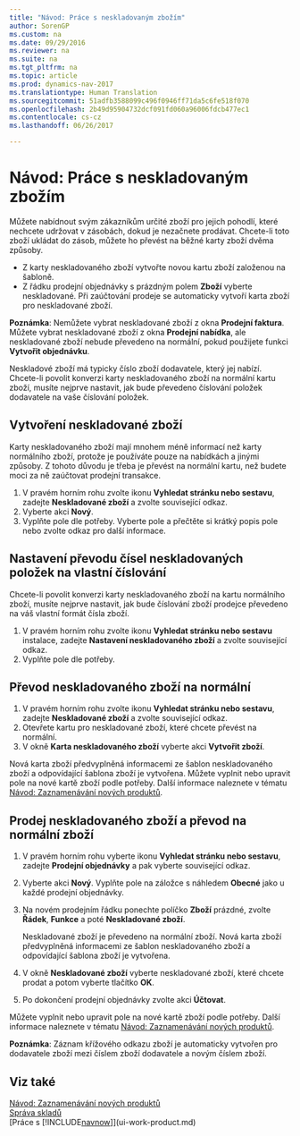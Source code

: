```yaml
---
title: "Návod: Práce s neskladovaným zbožím"
author: SorenGP
ms.custom: na
ms.date: 09/29/2016
ms.reviewer: na
ms.suite: na
ms.tgt_pltfrm: na
ms.topic: article
ms.prod: dynamics-nav-2017
ms.translationtype: Human Translation
ms.sourcegitcommit: 51adfb3588099c496f0946ff71da5c6fe518f070
ms.openlocfilehash: 2b49d95904732dcf091fd060a96006fdcb477ec1
ms.contentlocale: cs-cz
ms.lasthandoff: 06/26/2017

---
```


# Návod: Práce s neskladovaným zbožím
Můžete nabídnout svým zákazníkům určité zboží pro jejich pohodlí, které nechcete udržovat v zásobách, dokud je nezačnete prodávat. Chcete-li toto zboží ukládat do zásob, můžete ho převést na běžné karty zboží dvěma způsoby.

- Z karty neskladovaného zboží vytvořte novou kartu zboží založenou na šabloně.
- Z řádku prodejní objednávky s prázdným polem **Zboží** vyberte neskladované. Při zaúčtování prodeje se automaticky vytvoří karta zboží pro neskladované zboží.

**Poznámka**: Nemůžete vybrat neskladované zboží z okna **Prodejní faktura**. Můžete vybrat neskladované zboží z okna **Prodejní nabídka**, ale neskladované zboží nebude převedeno na normální, pokud použijete funkci **Vytvořit objednávku**.

Neskladové zboží má typicky číslo zboží dodavatele, který jej nabízí. Chcete-li povolit konverzi karty neskladovaného zboží na normální kartu zboží, musíte nejprve nastavit, jak bude převedeno číslování položek dodavatele na vaše číslování položek.   

## Vytvoření neskladované zboží
Karty neskladovaného zboží mají mnohem méně informací než karty normálního zboží, protože je používáte pouze na nabídkách a jinými způsoby. Z tohoto důvodu je třeba je převést na normální kartu, než budete moci za ně zaúčtovat prodejní transakce.

1. V pravém horním rohu zvolte ikonu **Vyhledat stránku nebo sestavu**, zadejte **Neskladované zboží** a zvolte související odkaz.
2. Vyberte akci **Nový**.
2. Vyplňte pole dle potřeby. Vyberte pole a přečtěte si krátký popis pole nebo zvolte odkaz pro další informace.

## Nastavení převodu čísel neskladovaných položek na vlastní číslování  
Chcete-li povolit konverzi karty neskladovaného zboží na kartu normálního zboží, musíte nejprve nastavit, jak bude číslování zboží prodejce převedeno na váš vlastní formát čísla zboží.

1. V pravém horním rohu zvolte ikonu **Vyhledat stránku nebo sestavu** instalace, zadejte **Nastavení neskladovaného zboží** a zvolte související odkaz.
2. Vyplňte pole dle potřeby.

## Převod neskladovaného zboží na normální
1. V pravém horním rohu zvolte ikonu **Vyhledat stránku nebo sestavu**, zadejte **Neskladované zboží** a zvolte související odkaz.
2. Otevřete kartu pro neskladované zboží, které chcete převést na normální.
3. V okně **Karta neskladovaného zboží** vyberte akci **Vytvořit zboží**.

Nová karta zboží předvyplněná informacemi ze šablon neskladovaného zboží a odpovídající šablona zboží je vytvořena. Můžete vyplnit nebo upravit pole na nové kartě zboží podle potřeby. Další informace naleznete v tématu [Návod: Zaznamenávání nových produktů](inventory-how-register-new-products.md).

## Prodej neskladovaného zboží a převod na normální zboží
1. V pravém horním rohu vyberte ikonu **Vyhledat stránku nebo sestavu**, zadejte **Prodejní objednávky** a pak vyberte související odkaz.
2. Vyberte akci **Nový**. Vyplňte pole na záložce s náhledem **Obecné** jako u každé prodejní objednávky.
3. Na novém prodejním řádku ponechte políčko **Zboží** prázdné, zvolte **Řádek**, **Funkce** a poté **Neskladované zboží**.

    Neskladované zboží je převedeno na normální zboží. Nová karta zboží předvyplněná informacemi ze šablon neskladovaného zboží a odpovídající šablona zboží je vytvořena.
4. V okně **Neskladované zboží** vyberte neskladované zboží, které chcete prodat a potom vyberte tlačítko **OK**.
5. Po dokončení prodejní objednávky zvolte akci **Účtovat**.

Můžete vyplnit nebo upravit pole na nové kartě zboží podle potřeby. Další informace naleznete v tématu [Návod: Zaznamenávání nových produktů](inventory-how-register-new-products.md).

**Poznámka**: Záznam křížového odkazu zboží je automaticky vytvořen pro dodavatele zboží mezi číslem zboží dodavatele a novým číslem zboží.

## Viz také
[Návod: Zaznamenávání nových produktů](inventory-how-register-new-products.md)  
[Správa skladů](inventory-manage-inventory.md)  
[Práce s [!INCLUDE[navnow](includes/navnow_md.md)]](ui-work-product.md)


